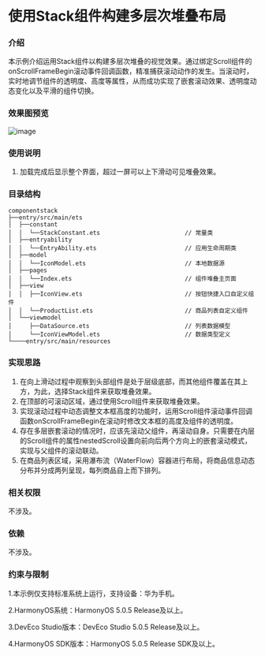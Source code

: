 # 使用Stack组件构建多层次堆叠布局

### 介绍

本示例介绍运用Stack组件以构建多层次堆叠的视觉效果。通过绑定Scroll组件的onScrollFrameBegin滚动事件回调函数，精准捕获滚动动作的发生。当滚动时，实时地调节组件的透明度、高度等属性，从而成功实现了嵌套滚动效果、透明度动态变化以及平滑的组件切换。

### 效果图预览

![image](./screenshots/phone.gif)

### 使用说明

1. 加载完成后显示整个界面，超过一屏可以上下滑动可见堆叠效果。

### 目录结构

```
componentstack
├──entry/src/main/ets
│  ├──constant
│  │  └──StackConstant.ets                        // 常量类
│  ├──entryability
│  │  └──EntryAbility.ets                         // 应用生命周期类
│  ├──model
│  │  └──IconModel.ets                            // 本地数据源
│  ├──pages
│  │  └──Index.ets                                // 组件堆叠主页面 
│  ├──view
│  │  ├──IconView.ets                             // 按钮快捷入口自定义组件 
│  │  └──ProductList.ets                          // 商品列表自定义组件
│  └──viewmodel
│     ├──DataSource.ets                           // 列表数据模型
│     └──IconViewModel.ets                        // 数据类型定义
└────entry/src/main/resources 
```

### 实现思路

1. 在向上滑动过程中观察到头部组件是处于层级底部，而其他组件覆盖在其上方，为此，选择Stack组件来获取堆叠效果。
2. 在顶部的可滚动区域，通过使用Scroll组件来获取堆叠效果。
3. 实现滚动过程中动态调整文本框高度的功能时，运用Scroll组件滚动事件回调函数onScrollFrameBegin在滚动时修改文本框的高度及组件的透明度。
4. 存在多层嵌套滚动的情况时，应该先滚动父组件，再滚动自身。只需要在内层的Scroll组件的属性nestedScroll设置向前向后两个方向上的嵌套滚动模式，实现与父组件的滚动联动。
5. 在商品列表区域，采用瀑布流（WaterFlow）容器进行布局，将商品信息动态分布并分成两列呈现，每列商品自上而下排列。

### 相关权限
不涉及。

### 依赖
不涉及。

### 约束与限制

1.本示例仅支持标准系统上运行，支持设备：华为手机。

2.HarmonyOS系统：HarmonyOS 5.0.5 Release及以上。

3.DevEco Studio版本：DevEco Studio 5.0.5 Release及以上。

4.HarmonyOS SDK版本：HarmonyOS 5.0.5 Release SDK及以上。